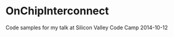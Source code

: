 OnChipInterconnect
==================

Code samples for my talk at Silicon Valley Code Camp 2014-10-12
